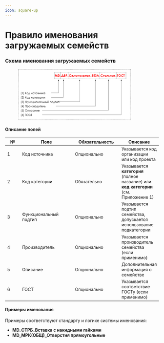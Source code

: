 ```yaml
---
icon: square-up
---
```


# Правило именования загружаемых семейств

### Схема именования загружаемых семейств

<div align="left"><figure><img src="../../../.gitbook/assets/image (1) (1) (1).png" alt="" width="375"><figcaption></figcaption></figure></div>

#### Описание полей

<table><thead><tr><th width="52">№</th><th width="194">Поле</th><th width="159">Обязательность</th><th>Описание</th></tr></thead><tbody><tr><td>1</td><td>Код источника</td><td>Опционально</td><td>Указывается код организации или код проекта</td></tr><tr><td>2</td><td>Код категории</td><td>Обязательно</td><td>Указывается <strong>категория</strong> (полное название) или <strong>код категории</strong> (см. Приложение 1)</td></tr><tr><td>3</td><td>Функциональный подтип</td><td>Опционально</td><td>Указывается подтип семейства, допускается использование подкатегории</td></tr><tr><td>4</td><td>Производитель</td><td>Опционально</td><td>Указывается производитель семейства (если применимо)</td></tr><tr><td>5</td><td>Описание</td><td>Опционально</td><td>Дополнительная информация о семействе</td></tr><tr><td>6</td><td>ГОСТ</td><td>Опционально</td><td>Указывается соответствие ГОСТу (если применимо)</td></tr></tbody></table>

#### Примеры именования

Примеры соответствуют стандарту и логике системы именования:

* **MD\_СТРБ\_Вставка с накидными гайками**
* **MD\_МРК(ОБЩ)\_Отверстия прямоугольные**
